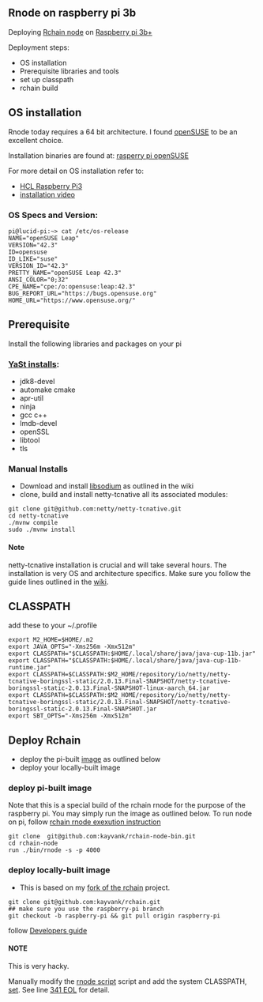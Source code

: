 Rnode on raspberry pi 3b
-----
Deploying [Rchain node](https://github.com/kayvank/rchain) on [Raspberry pi 3b+](https://www.raspberrypi.org/products/raspberry-pi-3-model-b/)

Deployment steps:
* OS installation
* Prerequisite libraries and tools
* set up classpath
* rchain build

## OS installation
Rnode today requires a 64 bit architecture. I found [openSUSE](https://www.opensuse.org/) to be an excellent choice. 

Installation binaries are found at: [rasperry pi openSUSE](https://en.opensuse.org/HCL:Raspberry_Pi3) 

For more detail on OS installation refer to:
* [HCL Raspberry Pi3](https://en.opensuse.org/HCL:Raspberry_Pi3)
* [installation video](https://www.youtube.com/watch?v=UA9ByJwWhzs) 

### OS Specs and Version:

```
pi@lucid-pi:~> cat /etc/os-release
NAME="openSUSE Leap"
VERSION="42.3"
ID=opensuse
ID_LIKE="suse"
VERSION_ID="42.3"
PRETTY_NAME="openSUSE Leap 42.3"
ANSI_COLOR="0;32"
CPE_NAME="cpe:/o:opensuse:leap:42.3"
BUG_REPORT_URL="https://bugs.opensuse.org"
HOME_URL="https://www.opensuse.org/"
```
## Prerequisite
Install the following libraries and packages on your pi

### [YaSt installs](https://en.opensuse.org/Portal:YaST):
* jdk8-devel
* automake cmake
* apr-util 
* ninja
* gcc c++
* lmdb-devel 
* openSSL
* libtool
* tls 

### Manual Installs
* Download and install [libsodium](https://download.libsodium.org/doc/installation/ ) as outlined in the wiki
* clone, build and install netty-tcnative all its associated modules:

```
git clone git@github.com:netty/netty-tcnative.git
cd netty-tcnative
./mvnw compile
sudo ./mvnw install
```
#### Note
netty-tcnative installation is crucial and will take several hours. The installation is very OS and architecture specifics.  Make sure you follow the guide lines outlined in the [wiki](http://netty.io/wiki/forked-tomcat-native.html).

## CLASSPATH
add these to your ~/.profile
```
export M2_HOME=$HOME/.m2
export JAVA_OPTS="-Xms256m -Xmx512m"
export CLASSPATH="$CLASSPATH:$HOME/.local/share/java/java-cup-11b.jar"
export CLASSPATH="$CLASSPATH:$HOME/.local/share/java/java-cup-11b-runtime.jar"
export CLASSPATH=$CLASSPATH:$M2_HOME/repository/io/netty/netty-tcnative-boringssl-static/2.0.13.Final-SNAPSHOT/netty-tcnative-boringssl-static-2.0.13.Final-SNAPSHOT-linux-aarch_64.jar
export CLASSPATH=$CLASSPATH:$M2_HOME/repository/io/netty/netty-tcnative-boringssl-static/2.0.13.Final-SNAPSHOT/netty-tcnative-boringssl-static-2.0.13.Final-SNAPSHOT.jar
export SBT_OPTS="-Xms256m -Xmx512m"
```

## Deploy Rchain
* deploy the pi-built [image](./bin-image) as outlined below
* deploy your locally-built image

### deploy pi-built image
Note that this is a special build of the rchain rnode for the purpose of the raspberry pi.  You may simply run the image as outlined below.  To run node on pi, follow [rchain rnode exexution instruction](https://github.com/rchain/rchain/tree/dev/node#32-bootstrapping-a-private-network)

```
git clone  git@github.com:kayvank/rchain-node-bin.git
cd rchain-node
run ./bin/rnode -s -p 4000
```

### deploy locally-built image
* This is based on my [fork of the rchain](https://github.com/kayvank/rchain/tree/raspberry-pi) project.  

```
git clone git@github.com:kayvank/rchain.git
## make sure you use the raspberry-pi branch
git checkout -b raspberry-pi && git pull origin raspberry-pi  
```

follow [Developers guide](https://github.com/kayvank/rchain/tree/raspberry-pi#deverloper-guide)

#### NOTE

This is very hacky.

Manually modify the [rnode script](./bin/rnode) script and add the system CLASSPATH, [set](#classpath). See line [341 EOL](https://github.com/kayvank/rchain-node-bin/blob/master/bin-image/bin/rnode#L341) for detail.
